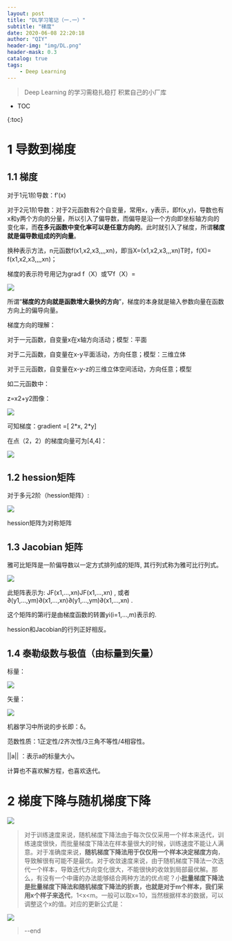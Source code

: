 ```yaml
---
layout: post
title: "DL学习笔记（一.一）"
subtitle: "梯度"
date: 2020-06-08 22:20:18
author: "QIY"
header-img: "img/DL.png"
header-mask: 0.3
catalog: true
tags:
    - Deep Learning
---
```



> Deep Learning 的学习需稳扎稳打 积累自己的小厂库

* TOC

{:toc}

# 1 导数到梯度

## 1.1 梯度

对于1元1阶导数：f’(x)

对于2元1阶导数：对于2元函数有2个自变量，常用x，y表示，即f(x,y)，导数也有x和y两个方向的分量，所以引入了偏导数，而偏导是沿一个方向即坐标轴方向的变化率，而**在多元函数中变化率可以是任意方向的**。此时就引入了梯度，所谓**梯度就是偏导数组成的列向量**。

换种表示方法，n元函数f(x1,x2,x3,,,,xn)，即当X=(x1,x2,x3,,,xn)T时，f(X)=
f(x1,x2,x3,,,,xn)；

梯度的表示符号用记为grad f（X）或▽f（X）=

![](/img/in-post/200608_Gradient/c71e026d79b955ecd2a14b78c4591afd.png)

所谓“**梯度的方向就是函数增大最快的方向**”，梯度的本身就是输入参数向量在函数方向上的偏导向量。

梯度方向的理解：

对于一元函数，自变量x在x轴方向活动；模型：平面

对于二元函数，自变量在x-y平面活动，方向任意；模型：三维立体

对于三元函数，自变量在x-y-z的三维立体空间活动，方向任意；模型

如二元函数中：

z=x2+y2图像：

![](/img/in-post/200608_Gradient/22d069edf826390aa883d784f56593fd.png)

可知梯度：gradient =[ 2\*x, 2\*y]

在点（2，2）的梯度向量可为[4,4]：

![](/img/in-post/200608_Gradient/758a924a6b37eb74fed632ced0ffc52b.png)

## 1.2 hession矩阵

对于多元2阶（hession矩阵）:

![](/img/in-post/200608_Gradient/e7c4335c636fe2f331babe2b9c6a1692.png)

hession矩阵为对称矩阵

## 1.3 Jacobian 矩阵

雅可比矩阵是一阶偏导数以一定方式排列成的矩阵, 其行列式称为雅可比行列式。

![](/img/in-post/200608_Gradient/3c912edb1e61e9032211878292ad8338.png)

此矩阵表示为: JF(x1,…,xn)JF(x1,…,xn) ,
或者∂(y1,…,ym)∂(x1,…,xn)∂(y1,…,ym)∂(x1,…,xn) .

这个矩阵的第i行是由梯度函数的转置yi(i=1,…,m)表示的.

hession和Jacobian的行列正好相反。

## 1.4 泰勒级数与极值（由标量到矢量）

标量：

![](/img/in-post/200608_Gradient/5a5e556a034000616af1054400bdce6c.png)

矢量：

![](/img/in-post/200608_Gradient/ff2cea0dc75d0cfa47e1f11de88a8a1c.png)

机器学习中所说的步长即：δ。

范数性质：1正定性/2齐次性/3三角不等性/4相容性。

\|\|a\|\| ：表示a的标量大小。

计算也不喜欢解方程，也喜欢迭代。

# 2 梯度下降与随机梯度下降

![](/img/in-post/200608_Gradient/192db38e7b8f84e883f6317abcd6e60a.png)

>   对于训练速度来说，随机梯度下降法由于每次仅仅采用一个样本来迭代，训练速度很快，而批量梯度下降法在样本量很大的时候，训练速度不能让人满意。对于准确度来说，**随机梯度下降法用于仅仅用一个样本决定梯度方向**，导致解很有可能不是最优。对于收敛速度来说，由于随机梯度下降法一次迭代一个样本，导致迭代方向变化很大，不能很快的收敛到局部最优解。那么，有没有一个中庸的办法能够结合两种方法的优点呢？小**批量梯度下降法是批量梯度下降法和随机梯度下降法的折衷，也就是对于m个样本，我们采用x个样子来迭代**，1\<x\<m。一般可以取x=10，当然根据样本的数据，可以调整这个x的值。对应的更新公式是：

![](/img/in-post/200608_Gradient/a18c46cd110347de3579363caa381b45.png)
>   \--end
